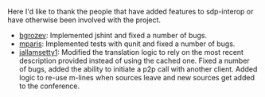 Here I'd like to thank the people that have added features to sdp-interop or
have otherwise been involved with the project.

- [bgrozev][]: Implemented jshint and fixed a number of bugs.
- [mparis][]: Implemented tests with qunit and fixed a number of bugs.
- [jallamsetty1][]: 
    Modified the translation logic to rely on the most recent description provided instead of using the cached one.
    Fixed a number of bugs, added the ability to initiate a p2p call with another client.
    Added logic to re-use m-lines when sources leave and new sources get added to the conference.


[bgrozev]: https://github.com/bgrozev/
[mparis]: https://github.com/mparis/
[jallamsetty1]: https://github.com/jallamsetty1
